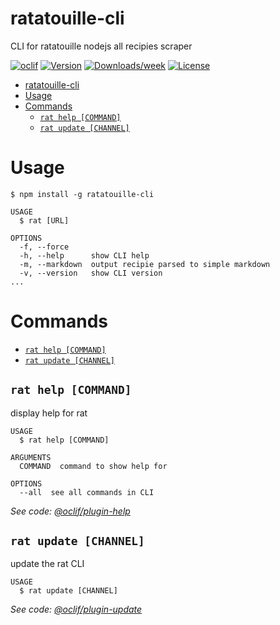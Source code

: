 # ratatouille-cli

CLI for ratatouille nodejs all recipies scraper

[![oclif](https://img.shields.io/badge/cli-oclif-brightgreen.svg)](https://oclif.io)
[![Version](https://img.shields.io/npm/v/ratatouille-cli.svg)](https://npmjs.org/package/ratatouille-cli)
[![Downloads/week](https://img.shields.io/npm/dw/ratatouille-cli.svg)](https://npmjs.org/package/ratatouille-cli)
[![License](https://img.shields.io/npm/l/ratatouille-cli.svg)](https://github.com/Koleok/ratatouille-cli/blob/master/package.json)

<!-- toc -->

- [ratatouille-cli](#ratatouille-cli)
- [Usage](#usage)
- [Commands](#commands)
  - [`rat help [COMMAND]`](#rat-help-command)
  - [`rat update [CHANNEL]`](#rat-update-channel)
  <!-- tocstop -->

# Usage

<!-- usage -->

```sh-session
$ npm install -g ratatouille-cli

USAGE
  $ rat [URL]

OPTIONS
  -f, --force
  -h, --help      show CLI help
  -m, --markdown  output recipie parsed to simple markdown
  -v, --version   show CLI version
...
```

<!-- usagestop -->

# Commands

<!-- commands -->

- [`rat help [COMMAND]`](#rat-help-command)
- [`rat update [CHANNEL]`](#rat-update-channel)

## `rat help [COMMAND]`

display help for rat

```
USAGE
  $ rat help [COMMAND]

ARGUMENTS
  COMMAND  command to show help for

OPTIONS
  --all  see all commands in CLI
```

_See code: [@oclif/plugin-help](https://github.com/oclif/plugin-help/blob/v3.2.2/src/commands/help.ts)_

## `rat update [CHANNEL]`

update the rat CLI

```
USAGE
  $ rat update [CHANNEL]
```

_See code: [@oclif/plugin-update](https://github.com/oclif/plugin-update/blob/v1.3.10/src/commands/update.ts)_

<!-- commandsstop -->
